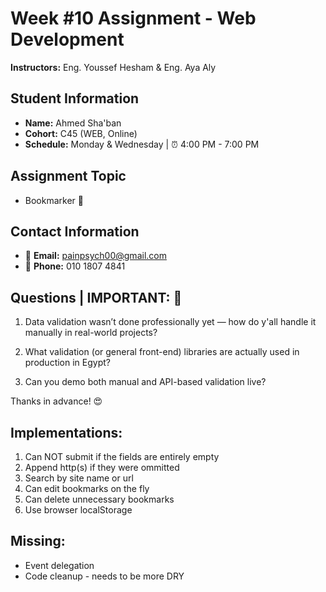# Week #10 Assignment - Web Development

**Instructors:** Eng. Youssef Hesham & Eng. Aya Aly

## Student Information

- **Name:** Ahmed Sha'ban
- **Cohort:** C45 (WEB, Online)
- **Schedule:** Monday & Wednesday | ⏰ 4:00 PM - 7:00 PM

## Assignment Topic

- Bookmarker 🔖

## Contact Information

- 📧 **Email:** painpsych00@gmail.com
- 📱 **Phone:** 010 1807 4841

## Questions | IMPORTANT: 📝

1. Data validation wasn’t done professionally yet — how do y'all handle it manually in real-world projects?

2. What validation (or general front-end) libraries are actually used in production in Egypt?

3. Can you demo both manual and API-based validation live?

Thanks in advance! 😍

## Implementations:

1. Can NOT submit if the fields are entirely empty
2. Append http(s) if they were ommitted
3. Search by site name or url
4. Can edit bookmarks on the fly
5. Can delete unnecessary bookmarks
6. Use browser localStorage

## Missing:

- Event delegation
- Code cleanup - needs to be more DRY
